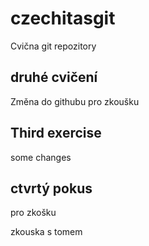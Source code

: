 # czechitasgit
Cvična git repozitory 

## druhé cvičení
Změna do githubu pro zkoušku

## Third exercise
some changes

## ctvrtý pokus
pro zkošku

zkouska s tomem 

